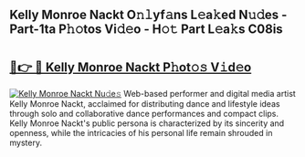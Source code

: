 ## Kelly Monroe Nackt O𝚗𝚕yf𝚊ns L𝚎a𝚔ed N𝚞𝚍es - Part-1ta P𝚑𝚘tos Vi𝚍𝚎o - H𝚘𝚝 Part L𝚎a𝚔s C08is

# <h2><a href="http://kf5k2z.oniu.top/?m=Kelly+Monroe+Nackt">🔗👉 🔴 Kelly Monroe Nackt P𝚑ot𝚘𝚜 V𝚒d𝚎o</a></h2>

[![Kelly Monroe Nackt Nu𝚍e𝚜](https://i.imgur.com/0qMVB7G.gif)](http://kf5k2z.oniu.top/?m=Kelly+Monroe+Nackt)
Web-based performer and digital media artist Kelly Monroe Nackt, acclaimed for distributing dance and lifestyle ideas through solo and collaborative dance performances and compact clips. Kelly Monroe Nackt's public persona is characterized by its sincerity and openness, while the intricacies of his personal life remain shrouded in mystery.  
